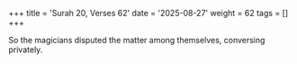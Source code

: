 +++
title = 'Surah 20, Verses 62'
date = '2025-08-27'
weight = 62
tags = []
+++

So the magicians disputed the matter among themselves, conversing privately.